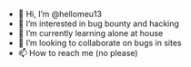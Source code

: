 - 👋 Hi, I’m @hellomeu13
- 👀 I’m interested in bug bounty and hacking
- 🌱 I’m currently learning alone at house
- 💞️ I’m looking to collaborate on bugs in sites
- 📫 How to reach me (no please)

<!---
hellomeu13/hellomeu13 is a ✨ special ✨ repository because its `README.md` (this file) appears on your GitHub profile.
You can click the Preview link to take a look at your changes.
--->
